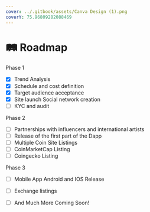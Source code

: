 ```yaml
---
cover: ../.gitbook/assets/Canva Design (1).png
coverY: 75.96809282088469
---
```


# 🛤 Roadmap

Phase 1

* [x] Trend Analysis&#x20;
* [x] Schedule and cost definition&#x20;
* [x] Target audience acceptance&#x20;
* [x] Site launch Social network creation&#x20;
* [ ] KYC and audit

Phase 2&#x20;

* [ ] Partnerships with influencers and international artists
* [ ] Release of the first part of the Dapp
* [ ] Multiple Coin Site Listings
* [ ] CoinMarketCap Listing
* [ ] Coingecko Listing

Phase 3&#x20;

* [ ] Mobile App Android and IOS Release
* [ ] Exchange listings
* [ ] And Much More Coming Soon!

